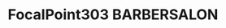 ---
title: "FocalPoint303  BARBERSALON"
url: /denver/focalpoint303-barbersalon/
shop: hairdresser
---